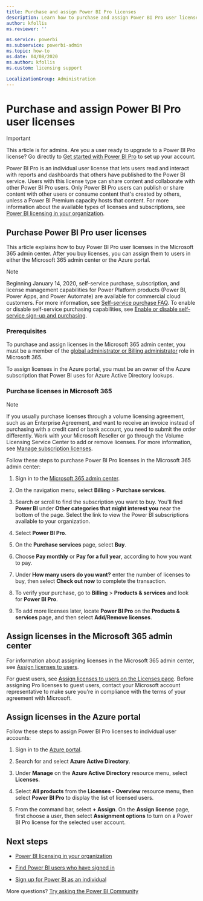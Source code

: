 ```yaml
---
title: Purchase and assign Power BI Pro licenses
description: Learn how to purchase and assign Power BI Pro user licenses to users so they can access content and collaborate with others in the Power BI service.
author: kfollis
ms.reviewer: ''

ms.service: powerbi
ms.subservice: powerbi-admin
ms.topic: how-to
ms.date: 04/08/2020
ms.author: kfollis
ms.custom: licensing support

LocalizationGroup: Administration
---
```


# Purchase and assign Power BI Pro user licenses

>[!IMPORTANT]
>This article is for admins. Are you a user ready to upgrade to a Power BI Pro license? Go directly to [Get started with Power BI Pro](https://go.microsoft.com/fwlink/?LinkId=2106428&clcid=0x409&cmpid=pbidocs-purchasing-power-bi-pro) to set up your account.

Power BI Pro is an individual user license that lets users read and interact with reports and dashboards that others have published to the Power BI service. Users with this license type can share content and collaborate with other Power BI Pro users. Only Power BI Pro users can publish or share content with other users or consume content that's created by others, unless a Power BI Premium capacity hosts that content. For more information about the available types of licenses and subscriptions, see [Power BI licensing in your organization](service-admin-licensing-organization.md).

## Purchase Power BI Pro user licenses

This article explains how to buy Power BI Pro user licenses in the Microsoft 365 admin center. After you buy licenses, you can assign them to users in either the Microsoft 365 admin center or the Azure portal.

> [!NOTE]
> Beginning January 14, 2020, self-service purchase, subscription, and license management capabilities for Power Platform products (Power BI, Power Apps, and Power Automate) are available for commercial cloud customers. For more information, see [Self-service purchase FAQ](/microsoft-365/commerce/subscriptions/self-service-purchase-faq). To enable or disable self-service purchasing capabilities, see [Enable or disable self-service sign-up and purchasing](./service-admin-disable-self-service.md).

### Prerequisites

To purchase and assign licenses in the Microsoft 365 admin center, you must be a member of the [global administrator or Billing administrator](https://support.office.com/article/about-office-365-admin-roles-da585eea-f576-4f55-a1e0-87090b6aaa9d) role in Microsoft 365.

To assign licenses in the Azure portal, you must be an owner of the Azure subscription that Power BI uses for Azure Active Directory lookups.

### Purchase licenses in Microsoft 365

> [!NOTE]
> If you usually purchase licenses through a volume licensing agreement, such as an Enterprise Agreement, and want to receive an invoice instead of purchasing with a credit card or bank account, you need to submit the order differently. Work with your Microsoft Reseller or go through the Volume Licensing Service Center to add or remove licenses. For more information, see [Manage subscription licenses](/microsoft-365/commerce/licenses/buy-licenses?view=o365-worldwide).

Follow these steps to purchase Power BI Pro licenses in the Microsoft 365 admin center:

1. Sign in to the [Microsoft 365 admin center](https://admin.microsoft.com).

2. On the navigation menu, select **Billing** > **Purchase services**.

3. Search or scroll to find the subscription you want to buy. You'll find **Power BI** under **Other categories that might interest you** near the bottom of the page. Select the link to view the Power BI subscriptions available to your organization.

4. Select **Power BI Pro**.

5. On the **Purchase services** page, select **Buy**.

6. Choose **Pay monthly** or **Pay for a full year**, according to how you want to pay.

7. Under **How many users do you want?** enter the number of licenses to buy, then select **Check out now** to complete the transaction.

8. To verify your purchase, go to **Billing** > **Products & services** and look for  **Power BI Pro**.

9. To add more licenses later, locate **Power BI Pro** on the **Products & services** page, and then select **Add/Remove licenses**.


## Assign licenses in the Microsoft 365 admin center

For information about assigning licenses in the Microsoft 365 admin center, see [Assign licenses to users](/office365/admin/manage/assign-licenses-to-users).

For guest users, see [Assign licenses to users on the Licenses page](/office365/admin/manage/assign-licenses-to-users#assign-licenses-to-users-on-the-licenses-page). Before assigning Pro licenses to guest users, contact your Microsoft account representative to make sure you're in compliance with the terms of your agreement with Microsoft.

## Assign licenses in the Azure portal

Follow these steps to assign Power BI Pro licenses to individual user accounts:

1. Sign in to the [Azure portal](https://portal.azure.com/).

2. Search for and select **Azure Active Directory**.

3. Under **Manage** on the **Azure Active Directory** resource menu, select **Licenses**.

4. Select **All products** from the **Licenses - Overview** resource menu, then select **Power BI Pro** to display the list of licensed users.

5. From the command bar, select **+ Assign**. On the **Assign license** page, first choose a user, then select **Assignment options** to turn on a Power BI Pro license for the selected user account.

## Next steps

- [Power BI licensing in your organization](service-admin-licensing-organization.md)

 - [Find Power BI users who have signed in](service-admin-access-usage.md)

 - [Sign up for Power BI as an individual](../fundamentals/service-self-service-signup-for-power-bi.md)

More questions? [Try asking the Power BI Community](https://community.powerbi.com/)